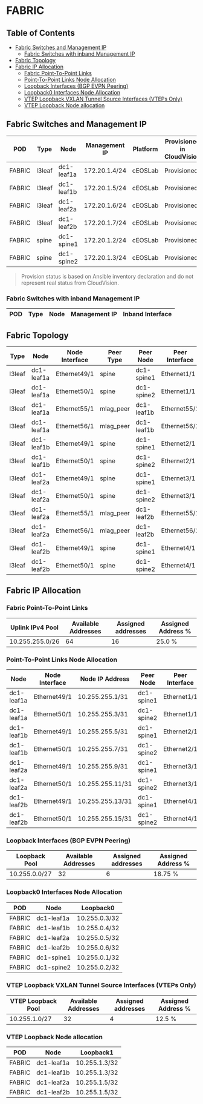 # FABRIC

## Table of Contents

- [Fabric Switches and Management IP](#fabric-switches-and-management-ip)
  - [Fabric Switches with inband Management IP](#fabric-switches-with-inband-management-ip)
- [Fabric Topology](#fabric-topology)
- [Fabric IP Allocation](#fabric-ip-allocation)
  - [Fabric Point-To-Point Links](#fabric-point-to-point-links)
  - [Point-To-Point Links Node Allocation](#point-to-point-links-node-allocation)
  - [Loopback Interfaces (BGP EVPN Peering)](#loopback-interfaces-bgp-evpn-peering)
  - [Loopback0 Interfaces Node Allocation](#loopback0-interfaces-node-allocation)
  - [VTEP Loopback VXLAN Tunnel Source Interfaces (VTEPs Only)](#vtep-loopback-vxlan-tunnel-source-interfaces-vteps-only)
  - [VTEP Loopback Node allocation](#vtep-loopback-node-allocation)

## Fabric Switches and Management IP

| POD | Type | Node | Management IP | Platform | Provisioned in CloudVision | Serial Number |
| --- | ---- | ---- | ------------- | -------- | -------------------------- | ------------- |
| FABRIC | l3leaf | dc1-leaf1a | 172.20.1.4/24 | cEOSLab | Provisioned | - |
| FABRIC | l3leaf | dc1-leaf1b | 172.20.1.5/24 | cEOSLab | Provisioned | - |
| FABRIC | l3leaf | dc1-leaf2a | 172.20.1.6/24 | cEOSLab | Provisioned | - |
| FABRIC | l3leaf | dc1-leaf2b | 172.20.1.7/24 | cEOSLab | Provisioned | - |
| FABRIC | spine | dc1-spine1 | 172.20.1.2/24 | cEOSLab | Provisioned | - |
| FABRIC | spine | dc1-spine2 | 172.20.1.3/24 | cEOSLab | Provisioned | - |

> Provision status is based on Ansible inventory declaration and do not represent real status from CloudVision.

### Fabric Switches with inband Management IP

| POD | Type | Node | Management IP | Inband Interface |
| --- | ---- | ---- | ------------- | ---------------- |

## Fabric Topology

| Type | Node | Node Interface | Peer Type | Peer Node | Peer Interface |
| ---- | ---- | -------------- | --------- | ----------| -------------- |
| l3leaf | dc1-leaf1a | Ethernet49/1 | spine | dc1-spine1 | Ethernet1/1 |
| l3leaf | dc1-leaf1a | Ethernet50/1 | spine | dc1-spine2 | Ethernet1/1 |
| l3leaf | dc1-leaf1a | Ethernet55/1 | mlag_peer | dc1-leaf1b | Ethernet55/1 |
| l3leaf | dc1-leaf1a | Ethernet56/1 | mlag_peer | dc1-leaf1b | Ethernet56/1 |
| l3leaf | dc1-leaf1b | Ethernet49/1 | spine | dc1-spine1 | Ethernet2/1 |
| l3leaf | dc1-leaf1b | Ethernet50/1 | spine | dc1-spine2 | Ethernet2/1 |
| l3leaf | dc1-leaf2a | Ethernet49/1 | spine | dc1-spine1 | Ethernet3/1 |
| l3leaf | dc1-leaf2a | Ethernet50/1 | spine | dc1-spine2 | Ethernet3/1 |
| l3leaf | dc1-leaf2a | Ethernet55/1 | mlag_peer | dc1-leaf2b | Ethernet55/1 |
| l3leaf | dc1-leaf2a | Ethernet56/1 | mlag_peer | dc1-leaf2b | Ethernet56/1 |
| l3leaf | dc1-leaf2b | Ethernet49/1 | spine | dc1-spine1 | Ethernet4/1 |
| l3leaf | dc1-leaf2b | Ethernet50/1 | spine | dc1-spine2 | Ethernet4/1 |

## Fabric IP Allocation

### Fabric Point-To-Point Links

| Uplink IPv4 Pool | Available Addresses | Assigned addresses | Assigned Address % |
| ---------------- | ------------------- | ------------------ | ------------------ |
| 10.255.255.0/26 | 64 | 16 | 25.0 % |

### Point-To-Point Links Node Allocation

| Node | Node Interface | Node IP Address | Peer Node | Peer Interface | Peer IP Address |
| ---- | -------------- | --------------- | --------- | -------------- | --------------- |
| dc1-leaf1a | Ethernet49/1 | 10.255.255.1/31 | dc1-spine1 | Ethernet1/1 | 10.255.255.0/31 |
| dc1-leaf1a | Ethernet50/1 | 10.255.255.3/31 | dc1-spine2 | Ethernet1/1 | 10.255.255.2/31 |
| dc1-leaf1b | Ethernet49/1 | 10.255.255.5/31 | dc1-spine1 | Ethernet2/1 | 10.255.255.4/31 |
| dc1-leaf1b | Ethernet50/1 | 10.255.255.7/31 | dc1-spine2 | Ethernet2/1 | 10.255.255.6/31 |
| dc1-leaf2a | Ethernet49/1 | 10.255.255.9/31 | dc1-spine1 | Ethernet3/1 | 10.255.255.8/31 |
| dc1-leaf2a | Ethernet50/1 | 10.255.255.11/31 | dc1-spine2 | Ethernet3/1 | 10.255.255.10/31 |
| dc1-leaf2b | Ethernet49/1 | 10.255.255.13/31 | dc1-spine1 | Ethernet4/1 | 10.255.255.12/31 |
| dc1-leaf2b | Ethernet50/1 | 10.255.255.15/31 | dc1-spine2 | Ethernet4/1 | 10.255.255.14/31 |

### Loopback Interfaces (BGP EVPN Peering)

| Loopback Pool | Available Addresses | Assigned addresses | Assigned Address % |
| ------------- | ------------------- | ------------------ | ------------------ |
| 10.255.0.0/27 | 32 | 6 | 18.75 % |

### Loopback0 Interfaces Node Allocation

| POD | Node | Loopback0 |
| --- | ---- | --------- |
| FABRIC | dc1-leaf1a | 10.255.0.3/32 |
| FABRIC | dc1-leaf1b | 10.255.0.4/32 |
| FABRIC | dc1-leaf2a | 10.255.0.5/32 |
| FABRIC | dc1-leaf2b | 10.255.0.6/32 |
| FABRIC | dc1-spine1 | 10.255.0.1/32 |
| FABRIC | dc1-spine2 | 10.255.0.2/32 |

### VTEP Loopback VXLAN Tunnel Source Interfaces (VTEPs Only)

| VTEP Loopback Pool | Available Addresses | Assigned addresses | Assigned Address % |
| ------------------ | ------------------- | ------------------ | ------------------ |
| 10.255.1.0/27 | 32 | 4 | 12.5 % |

### VTEP Loopback Node allocation

| POD | Node | Loopback1 |
| --- | ---- | --------- |
| FABRIC | dc1-leaf1a | 10.255.1.3/32 |
| FABRIC | dc1-leaf1b | 10.255.1.3/32 |
| FABRIC | dc1-leaf2a | 10.255.1.5/32 |
| FABRIC | dc1-leaf2b | 10.255.1.5/32 |
